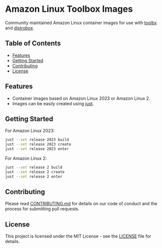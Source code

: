 # Amazon Linux Toolbox Images

Community maintained Amazon Linux container images for use with 
[toolbx](https://github.com/containers/toolbox) and [distrobox](https://github.com/89luca89/distrobox).

## Table of Contents

- [Features](#features)
- [Getting Started](#getting-started)
- [Contributing](#contributing)
- [License](#license)

## Features

- Container images based on Amazon Linux 2023 or Amazon Linux 2.
- Images can be easily created using [just](https://github.com/casey/just).

## Getting Started

For Amazon Linux 2023:

```bash
just --set release 2023 build
just --set release 2023 create
just --set release 2023 enter
```

For Amazon Linux 2:

```bash
just --set release 2 build
just --set release 2 create
just --set release 2 enter
```

## Contributing

Please read [CONTRIBUTING.md](CONTRIBUTING.md) for details on our code of conduct and the process for submitting pull requests.

## License

This project is licensed under the MIT License - see the [LICENSE](LICENSE) file for details.

